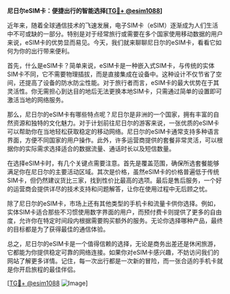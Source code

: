**尼日尔eSIM卡：便捷出行的智能选择[[TG💪+ @esim1088](https://t.me/s/esim1088)]**

近年来，随着全球通信技术的飞速发展，电子SIM卡（eSIM）逐渐成为人们生活中不可或缺的一部分。特别是对于经常旅行或需要在多个国家使用移动数据的用户来说，eSIM卡的优势显而易见。今天，我们就来聊聊尼日尔的eSIM卡，看看它如何为你的出行带来便利。

首先，什么是eSIM卡？简单来说，eSIM卡是一种嵌入式SIM卡，与传统的实体SIM卡不同，它不需要物理插拔，而是直接集成在设备中。这种设计不仅节省了空间，还提高了设备的防水防尘性能。对于旅行者而言，eSIM卡的最大优势在于其灵活性。你无需担心到达目的地后无法更换本地SIM卡，只需通过简单的设置即可激活当地的网络服务。

那么，尼日尔的eSIM卡有哪些特点呢？尼日尔是非洲的一个国家，拥有丰富的自然资源和独特的文化魅力。对于计划前往尼日尔的游客来说，一张优质的eSIM卡可以帮助你在当地轻松获取稳定的移动网络。尼日尔的eSIM卡通常支持多种语言界面，方便不同国家的用户操作。此外，许多运营商提供的套餐非常灵活，可以根据你的实际需求选择适合的数据流量、通话时长以及短信数量。

在选择eSIM卡时，有几个关键点需要注意。首先是覆盖范围，确保所选套餐能够满足你在尼日尔的主要活动区域。其次是价格，虽然eSIM卡的价格普遍低于传统SIM卡，但仍然建议货比三家，找到性价比最高的选项。最后是售后服务，一个好的运营商会提供详尽的技术支持和问题解答，让你在使用过程中无后顾之忧。

除了尼日尔的eSIM卡，市场上还有其他类型的手机卡和流量卡供你选择。例如，实体SIM卡适合那些不习惯使用数字界面的用户，而预付费卡则提供了更多的自由度，允许你在特定时间段内根据需要购买额外的服务。无论你选择哪种产品，最终的目标都是为了获得最佳的通信体验。

总之，尼日尔的eSIM卡是一个值得信赖的选择，无论是商务出差还是休闲旅游，它都能为你提供稳定可靠的网络连接。如果你对eSIM卡感兴趣，不妨访问我们的网站了解更多详情。记住，每一次出行都是一次新的冒险，而一张合适的手机卡就是你开启旅程的最佳伴侣。

[[TG💪+ @esim1088](https://t.me/s/esim1088) ![Image](https://i.postimg.cc/4NQfJmqS/Snipaste-2025-05-13-00-14-12.png)]